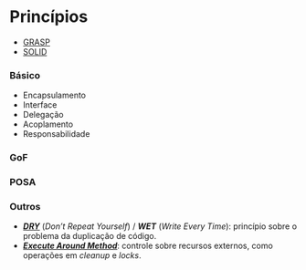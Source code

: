 # Princípios

* [GRASP](/arquitetura/grasp.md)
* [SOLID](/arquitetura/solid.md)

### Básico

* Encapsulamento
* Interface
* Delegação
* Acoplamento
* Responsabilidade

### GoF

### POSA

### Outros

* [_**DRY**_](http://c2.com/cgi/wiki?DontRepeatYourself "Dont Repeat Yourself") \(_Don’t Repeat Yourself_\) \/ _**WET**_ \(_Write Every Time_\): princípio sobre o problema da duplicação de código.
* [_**Execute Around Method**_](http://c2.com/cgi/wiki?ExecuteAroundMethod "Execute Around Method"): controle sobre recursos externos, como operações em _cleanup_ e _locks_.

